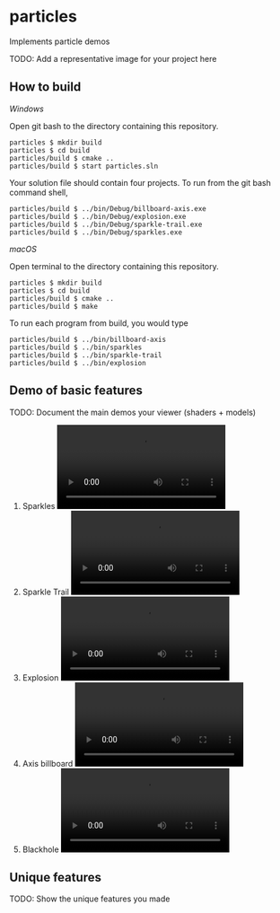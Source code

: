 # particles

Implements particle demos

TODO: Add a representative image for your project here

## How to build

*Windows*

Open git bash to the directory containing this repository.

```
particles $ mkdir build
particles $ cd build
particles/build $ cmake ..
particles/build $ start particles.sln
```

Your solution file should contain four projects.
To run from the git bash command shell, 

```
particles/build $ ../bin/Debug/billboard-axis.exe
particles/build $ ../bin/Debug/explosion.exe
particles/build $ ../bin/Debug/sparkle-trail.exe
particles/build $ ../bin/Debug/sparkles.exe
```

*macOS*

Open terminal to the directory containing this repository.

```
particles $ mkdir build
particles $ cd build
particles/build $ cmake ..
particles/build $ make
```

To run each program from build, you would type

```
particles/build $ ../bin/billboard-axis
particles/build $ ../bin/sparkles
particles/build $ ../bin/sparkle-trail
particles/build $ ../bin/explosion
```

## Demo of basic features

TODO: Document the main demos your viewer (shaders + models)
1. Sparkles
![Video_1](video/sparkles.mov)
2. Sparkle Trail
![Video_2](video/sparkle-trai.mov)
3. Explosion
![Video_3](video/explosion.mov)
4. Axis billboard
![Video_4](video/billboard-axis.mov)
5. Blackhole
![Video_5](video/BlackHole.mov)

## Unique features 

TODO: Show the unique features you made

